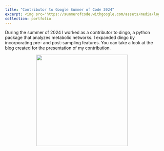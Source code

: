 ```yaml
---
title: "Contributor to Google Summer of Code 2024"
excerpt: <img src='https://summerofcode.withgoogle.com/assets/media/logo.svg' width="500">
collection: portfolio
---
```


During the summer of 2024 I worked as a contributor to dingo,
a python package that analyzes metabolic networks.
I expanded dingo by incorporating pre- and post-sampling features.
You can take a look at the [blog](https://sotiristouliopoulos.github.io/dingo/) 
created for the presentation of my contribution.

<div style="text-align: center;">
  <img src="https://geomscale.github.io/assets/images/dingo.jpg" width="300">
</div>


